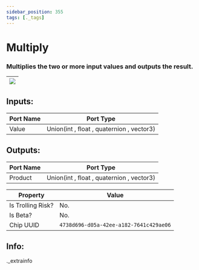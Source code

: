 ```yaml
---
sidebar_position: 355
tags: [._tags]
---
```


# Multiply


### Multiplies the two or more input values and outputs the result.

| ![](https://images-ext-2.discordapp.net/external/MPmIaQzlEPmgGWlgi-WxBBXt0Bjv_zWPkg1y1f_sy3s/https/www.recroomcircuits.com/image/circuit/absolute-value?width=206&height=108) |
|-----|

## Inputs:
| Port Name | Port Type |
|-----------|-----------|
| Value | Union(int , float , quaternion , vector3) |

## Outputs:
| Port Name | Port Type |
|-----------|-----------|
| Product | Union(int , float , quaternion , vector3) | 

| Property  | Value |
|-------------------|-----------|
| Is Trolling Risk? | No. |
| Is Beta? | No. |
| Chip UUID | `4738d696-d05a-42ee-a182-7641c429ae06` |

## Info:
._extrainfo